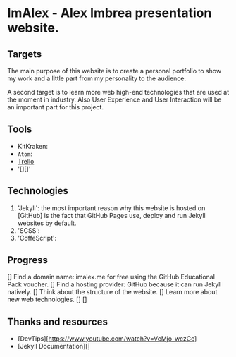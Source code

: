 # ImAlex - Alex Imbrea presentation website.

## Targets

The main purpose of this website is to create a personal portfolio to show my work and a little part from my personality to the audience.

A second target is to learn more web high-end technologies that are used at the moment in industry. Also User Experience and User Interaction will be an important part for this project.

## Tools
 - KitKraken:
 - `Atom`:
 - [Trello]()
 - '[][]'

## Technologies

1. 'Jekyll': the most important reason why this website is hosted on [GitHub] is the fact that GitHub Pages use, deploy and run Jekyll websites by default.
2. 'SCSS':
3. 'CoffeScript':

## Progress

[] Find a domain name: imalex.me for free using the GitHub Educational Pack voucher.
[] Find a hosting provider: GitHub because it can run Jekyll natively.
[] Think about the structure of the website.
[] Learn more about new web technologies.
[]
[]


## Thanks and resources
 - [DevTips][https://www.youtube.com/watch?v=VcMjo_wczCc]
 - [Jekyll Documentation][]
